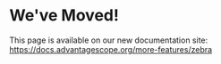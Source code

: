 # We've Moved!

This page is available on our new documentation site: https://docs.advantagescope.org/more-features/zebra
